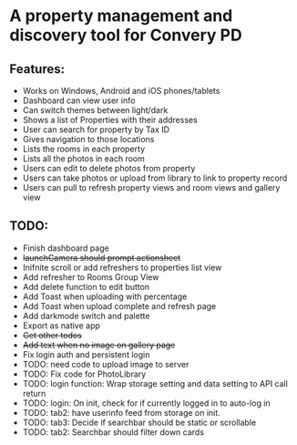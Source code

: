 # A property management and discovery tool for Convery PD   

## Features:
- Works on Windows, Android and iOS phones/tablets   
- Dashboard can view user info   
- Can switch themes between light/dark   
- Shows a list of Properties with their addresses   
- User can search for property by Tax ID   
- Gives navigation to those locations   
- Lists the rooms in each property    
- Lists all the photos in each room   
- Users can edit to delete photos from property   
- Users can take photos or upload from library to link to property record  
- Users can pull to refresh property views and room views and gallery view    
  
## TODO:   
- Finish dashboard page    
- ~~launchCamera should prompt actionsheet~~    
- Inifnite scroll or add refreshers to properties list view   
- Add refresher to Rooms Group View   
- Add delete function to edit button   
- Add Toast when uploading with percentage   
- Add Toast when upload complete and refresh page   
- Add darkmode switch and palette   
- Export as native app   
- ~~Get other todos~~   
- ~~Add text when no image on gallery page~~    
- Fix login auth and persistent login   
- TODO: need code to upload image to server   
- TODO: Fix code for PhotoLibrary
- TODO: login function: Wrap storage setting and data setting to API call return   
- TODO: login: On init, check for if currently logged in to auto-log in   
- TODO: tab2: have userinfo feed from storage on init.   
- TODO: tab3: Decide if searchbar should be static or scrollable   
- TODO: tab2: Searchbar should filter down cards   
